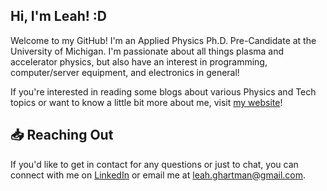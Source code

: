 ## Hi, I'm Leah! :D

Welcome to my GitHub! I'm an Applied Physics Ph.D. Pre-Candidate at the University of Michigan. I'm passionate about all things plasma and accelerator physics, but also have an interest in programming, computer/server equipment, and electronics in general!

If you're interested in reading some blogs about various Physics and Tech topics or want to know a little bit more about me, visit [my website](https://leahghartman.github.io/)!

## 📥 Reaching Out 

If you'd like to get in contact for any questions or just to chat, you can connect with me on [LinkedIn](https://www.linkedin.com/in/leahghartman/) or email me at [leah.ghartman@gmail.com](mailto:lghart@umich.edu).
